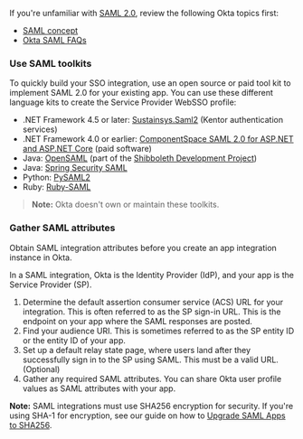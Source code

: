 If you're unfamiliar with [SAML 2.0](https://docs.oasis-open.org/security/saml/Post2.0/sstc-saml-tech-overview-2.0.html), review the following Okta topics first:

* [SAML concept](/docs/concepts/saml/)
* [Okta SAML FAQs](/docs/concepts/saml/faqs/)

### Use SAML toolkits

To quickly build your SSO integration, use an open source or paid tool kit to implement SAML 2.0 for your existing app. You can use these different language kits to create the Service Provider WebSSO profile:

* .NET Framework 4.5 or later: [Sustainsys.Saml2](https://github.com/Sustainsys/Saml2) (Kentor authentication services)
* .NET Framework 4.0 or earlier: [ComponentSpace SAML 2.0 for ASP.NET and ASP.NET Core](https://www.componentspace.com/) (paid software)
* Java: [OpenSAML](https://wiki.shibboleth.net/confluence/display/OS30/Home) (part of the [Shibboleth Development Project](https://www.shibboleth.net/))
* Java: [Spring Security SAML](/code/java/spring_security_saml)
* Python: [PySAML2](/code/python/pysaml2)
* Ruby: [Ruby-SAML](https://github.com/onelogin/ruby-saml)

>**Note:** Okta doesn't own or maintain these toolkits.

### Gather SAML attributes

Obtain SAML integration attributes before you create an app integration instance in Okta.

In a SAML integration, Okta is the Identity Provider (IdP), and your app is the Service Provider (SP).

1. Determine the default assertion consumer service (ACS) URL for your integration. This is often referred to as the SP sign-in URL. This is the endpoint on your app where the SAML responses are posted.
1. Find your audience URI. This is sometimes referred to as the SP entity ID or the entity ID of your app.
1. Set up a default relay state page, where users land after they successfully sign in to the SP using SAML. This must be a valid URL. (Optional)
1. Gather any required SAML attributes. You can share Okta user profile values as SAML attributes with your app.

**Note:** SAML integrations must use SHA256 encryption for security. If you're using SHA-1 for encryption, see our guide on how to [Upgrade SAML Apps to SHA256](/docs/guides/updating-saml-cert/).
